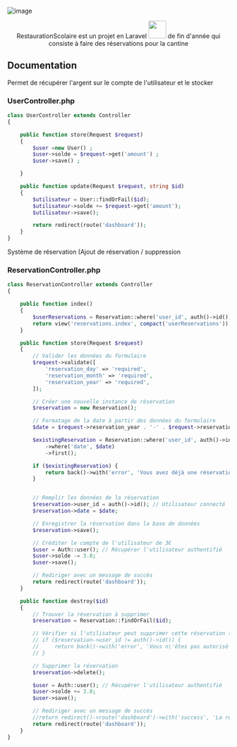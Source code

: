 ![image](https://github.com/Maous-B/RestaurationScolaire/assets/79797065/c0216616-9b2e-476c-bd1a-69c80c403196)
<p align="center">
RestaurationScolaire est un projet en Laravel <img width=40px height=40px src="https://cdn.jsdelivr.net/gh/devicons/devicon@latest/icons/laravel/laravel-original.svg" /> de fin d'année qui consiste à faire des réservations pour la cantine
</p>

## Documentation
Permet de récupérer l'argent sur le compte de l'utilisateur et le stocker
### UserController.php

```php
class UserController extends Controller
{

    public function store(Request $request)
    {
        $user =new User() ;
        $user->solde = $request->get('amount') ;
        $user->save() ;

    }

    public function update(Request $request, string $id)
    {
        $utilisateur = User::findOrFail($id);
        $utilisateur->solde += $request->get('amount');
        $utilisateur->save();

        return redirect(route('dashboard'));
    }
}
```

Système de réservation (Ajout de réservation / suppression
### ReservationController.php
```php
class ReservationController extends Controller
{

    public function index()
    {
        $userReservations = Reservation::where('user_id', auth()->id())->get();
        return view('reservations.index', compact('userReservations'));
    }

    public function store(Request $request)
    {
        // Valider les données du formulaire
        $request->validate([
            'reservation_day' => 'required',
            'reservation_month' => 'required',
            'reservation_year' => 'required',
        ]);

        // Créer une nouvelle instance de réservation
        $reservation = new Reservation();

        // Formatage de la date à partir des données du formulaire
        $date = $request->reservation_year . '-' . $request->reservation_month . '-' . $request->reservation_day;

        $existingReservation = Reservation::where('user_id', auth()->id())
            ->where('date', $date)
            ->first();

        if ($existingReservation) {
            return back()->with('error', 'Vous avez déjà une réservation pour ce jour.');
        }


        // Remplir les données de la réservation
        $reservation->user_id = auth()->id(); // Utilisateur connecté
        $reservation->date = $date;

        // Enregistrer la réservation dans la base de données
        $reservation->save();

        // Créditer le compte de l'utilisateur de 3€
        $user = Auth::user(); // Récupérer l'utilisateur authentifié
        $user->solde -= 3.0;
        $user->save();

        // Rediriger avec un message de succès
        return redirect(route('dashboard'));
    }

    public function destroy($id)
    {
        // Trouver la réservation à supprimer
        $reservation = Reservation::findOrFail($id);

        // Vérifier si l'utilisateur peut supprimer cette réservation (optionnel)
        // if ($reservation->user_id != auth()->id()) {
        //     return back()->with('error', 'Vous n\'êtes pas autorisé à supprimer cette réservation.');
        // }

        // Supprimer la réservation
        $reservation->delete();

        $user = Auth::user(); // Récupérer l'utilisateur authentifié
        $user->solde += 3.0;
        $user->save();

        // Rediriger avec un message de succès
        //return redirect()->route('dashboard')->with('success', 'La réservation a été supprimée avec succès.');
        return redirect(route('dashboard'));
    }
}
```
